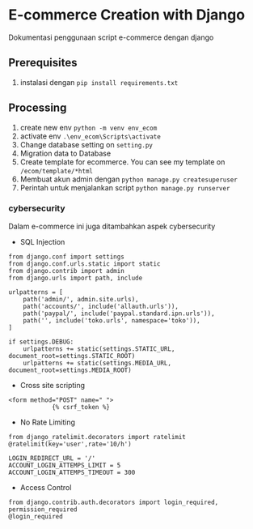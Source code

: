 # E-commerce Creation with Django

Dokumentasi penggunaan script e-commerce dengan django

## Prerequisites

1. instalasi dengan `pip install requirements.txt`

## Processing
1. create new env `python -m venv env_ecom`
2. activate env `.\env_ecom\Scripts\activate`
3. Change database setting on `setting.py`
4. Migration data to Database
5. Create template for ecommerce. You can see my template on `/ecom/template/*html`
6. Membuat akun admin dengan `python manage.py createsuperuser`
7. Perintah untuk menjalankan script `python manage.py runserver`

### cybersecurity
Dalam e-commerce ini juga ditambahkan aspek cybersecurity
* SQL Injection
```code
from django.conf import settings
from django.conf.urls.static import static
from django.contrib import admin
from django.urls import path, include

urlpatterns = [
    path('admin/', admin.site.urls),
    path('accounts/', include('allauth.urls')),
    path('paypal/', include('paypal.standard.ipn.urls')),
    path('', include('toko.urls', namespace='toko')),
]

if settings.DEBUG:
    urlpatterns += static(settings.STATIC_URL, document_root=settings.STATIC_ROOT)
    urlpatterns += static(settings.MEDIA_URL, document_root=settings.MEDIA_ROOT)
```
* Cross site scripting
```code
<form method="POST" name=" ">
            {% csrf_token %}
```
* No Rate Limiting
```code
from django_ratelimit.decorators import ratelimit
@ratelimit(key='user',rate='10/h')
```
```code
LOGIN_REDIRECT_URL = '/'
ACCOUNT_LOGIN_ATTEMPS_LIMIT = 5
ACCOUNT_LOGIN_ATTEMPS_TIMEOUT = 300
```
* Access Control
```code
from django.contrib.auth.decorators import login_required, permission_required
@login_required
```

